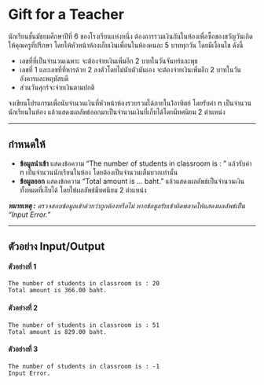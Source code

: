 # Gift for a Teacher
นักเรียนชั้นมัธยมศึกษาปีที่ 6 ของโรงเรียนแห่งหนึ่ง ต้องการรวมเงินกันในห้องเพื่อซื้อของขวัญวันเกิดให้คุณครูที่ปรึกษา โดยให้หัวหน้าห้องเก็บเงินเพื่อนในห้องคนละ 5 บาททุกวัน โดยมีเงื่อนไข ดังนี้
* เลขที่ที่เป็นจำนวนเฉพาะ จะต้องจ่ายเงินเพิ่มอีก 2 บาทในวันจันทร์และพุธ
* เลขที่ 1 และเลขที่ที่หารด้วย 2 ลงตัวโดยไม่นับตัวมันเอง จะต้องจ่ายเงินเพิ่มอีก 2 บาทในวันอังคารและพฤหัสบดี
* ส่วนวันศุกร์จะจ่ายเงินตามปกติ

จงเขียนโปรแกรมเพื่อนับจำนวนเงินที่หัวหน้าห้องรวบรวมได้ภายใน1อาทิตย์ โดยรับค่า n เป็นจำนวนนักเรียนในห้อง แล้วแสดงผลลัพธ์ออกมาเป็นจำนวนเงินที่เก็บได้โดยมีทศนิยม 2 ตำแหน่ง 

---
## กำหนดให้
* **ข้อมูลนำเข้า** แสดงข้อความ “The number of students in classroom is : ” แล้วรับค่า n เป็นจำนวนนักเรียนในห้อง โดยต้องเป็นจำนวนเต็มบวกเท่านั้น
* **ข้อมูลออก** แสดงข้อความ “Total amount is ... baht.” แล้วแสดงผลลัพธ์เป็นจำนวนเงินทั้งหมดที่เก็บได้ โดยให้ผลลัพธ์มีทศนิยม 2 ตำแหน่ง

***หมายเหตุ :*** *ตรวจสอบข้อมูลเข้าด้วยว่าถูกต้องหรือไม่ หากข้อมูลรับเข้าผิดพลาดให้แสดงผลลัพธ์เป็น “Input Error.”*

---
## ตัวอย่าง Input/Output

#### **ตัวอย่างที่ 1**
```
The number of students in classroom is : 20
Total amount is 366.00 baht.
```

#### **ตัวอย่างที่ 2**
```
The number of students in classroom is : 51
Total amount is 829.00 baht.
```

#### **ตัวอย่างที่ 3**
```
The number of students in classroom is : -1
Input Error.
```
